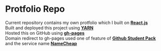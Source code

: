 # Protfolio Repo
Current repository contains my own protfolio which I built on **[React.js](https://reactjs.org/)**  
Built and deployed this project using **[YARN](https://classic.yarnpkg.com/en/)**  
Hosted this on GitHub using **[gh-pages](https://www.npmjs.com/package/gh-pages)**  
Domain redirect to gh-pages used one of feature of **[Github Student Pack](https://education.github.com/pack)** and the service name **[NameCheap](https://nc.me/)**  
